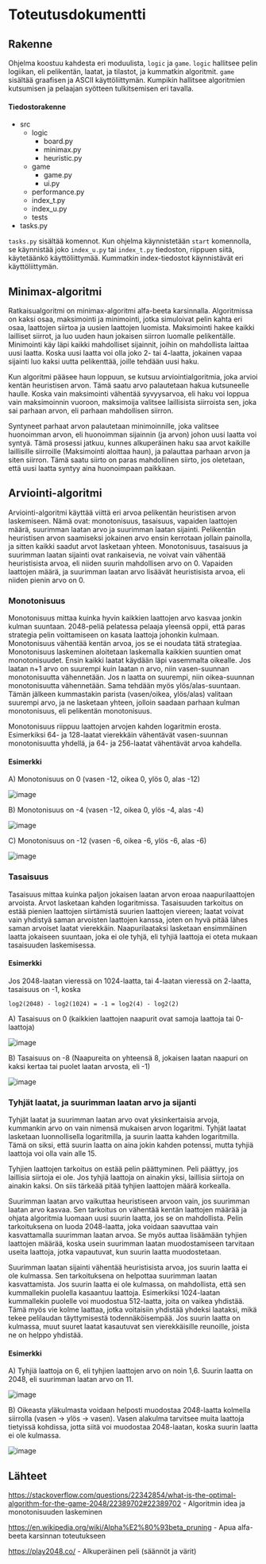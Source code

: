 # Toteutusdokumentti

## Rakenne

Ohjelma koostuu kahdesta eri moduulista, ```logic``` ja ```game```. ```logic``` hallitsee pelin logiikan, eli pelikentän, laatat, ja tilastot, ja kummatkin algoritmit. ```game``` sisältää graafisen ja ASCII käyttöliittymän. Kumpikin hallitsee algoritmien kutsumisen ja pelaajan syötteen tulkitsemisen eri tavalla.

#### Tiedostorakenne
- src
  - logic
    - board.py
    - minimax.py
    - heuristic.py
  - game
    - game.py
    - ui.py
  - performance.py
  - index_t.py
  - index_u.py
  - tests
- tasks.py

```tasks.py``` sisältää komennot. Kun ohjelma käynnistetään ```start``` komennolla, se käynnistää joko ```index_u.py``` tai ```index_t.py``` tiedoston, riippuen siitä, käytetäänkö käyttöliittymää. Kummatkin index-tiedostot käynnistävät eri käyttöliittymän.

## Minimax-algoritmi

Ratkaisualgoritmi on minimax-algoritmi alfa-beeta karsinnalla. Algoritmissa on kaksi osaa, maksimointi ja minimointi, jotka simuloivat pelin kahta eri osaa, laattojen siirtoa ja uusien laattojen luomista. Maksimointi hakee kaikki lailliset siirrot, ja luo uuden haun jokaisen siirron luomalle pelikentälle. Minimointi käy läpi kaikki mahdolliset sijainnit, joihin on mahdollista laittaa uusi laatta. Koska uusi laatta voi olla joko 2- tai 4-laatta, jokainen vapaa sijainti luo kaksi uutta pelikenttää, joille tehdään uusi haku.

Kun algoritmi pääsee haun loppuun, se kutsuu arviointialgoritmia, joka arvioi kentän heuristisen arvon. Tämä saatu arvo palautetaan hakua kutsuneelle haulle. Koska vain maksimointi vähentää syvyysarvoa, eli haku voi loppua vain maksimoinnin vuoroon, maksimoija valitsee laillisista siirroista sen, joka sai parhaan arvon, eli parhaan mahdollisen siirron.

Syntyneet parhaat arvon palautetaan minimoinnille, joka valitsee huonoimman arvon, eli huonoimman sijainnin (ja arvon) johon uusi laatta voi syntyä. Tämä prosessi jatkuu, kunnes alkuperäinen haku saa arvot kaikille laillisille siirroille (Maksimointi aloittaa haun), ja palauttaa parhaan arvon ja siten siirron. Tämä saatu siirto on paras mahdollinen siirto, jos oletetaan, että uusi laatta syntyy aina huonoimpaan paikkaan.

## Arviointi-algoritmi

Arviointi-algoritmi käyttää viittä eri arvoa pelikentän heuristisen arvon laskemiseen. Nämä ovat: monotonisuus, tasaisuus, vapaiden laattojen määrä, suurimman laatan arvo ja suurimman laatan sijainti. Pelikentän heuristisen arvon saamiseksi jokainen arvo ensin kerrotaan jollain painolla, ja sitten kaikki saadut arvot lasketaan yhteen. Monotonisuus, tasaisuus ja suurimman laatan sijainti ovat rankaisevia, ne voivat vain vähentää heuristisista arvoa, eli niiden suurin mahdollisen arvo on 0. Vapaiden laattojen määrä, ja suurimman laatan arvo lisäävät heuristisista arvoa, eli niiden pienin arvo on 0.

### Monotonisuus

Monotonisuus mittaa kuinka hyvin kaikkien laattojen arvo kasvaa jonkin kulman suuntaan. 2048-peliä pelatessa pelaaja yleensä oppii, että paras strategia pelin voittamiseen on kasata laattoja johonkin kulmaan. Monotonisuus vähentää kentän arvoa, jos se ei noudata tätä strategiaa. Monotonisuus laskeminen aloitetaan laskemalla kaikkien suuntien omat monotonisuudet. Ensin kaikki laatat käydään läpi vasemmalta oikealle. Jos laatan n+1 arvo on suurempi kuin laatan n arvo, niin vasen-suunnan monotonisuutta vähennetään. Jos n laatta on suurempi, niin oikea-suunnan monotonisuutta vähennetään. Sama tehdään myös ylös/alas-suuntaan. Tämän jälkeen kummastakin parista (vasen/oikea, ylös/alas) valitaan suurempi arvo, ja ne lasketaan yhteen, jolloin saadaan parhaan kulman monotonisuus, eli pelikentän monotonisuus.

Monotonisuus riippuu laattojen arvojen kahden logaritmin erosta. Esimerkiksi 64- ja 128-laatat vierekkäin vähentävät vasen-suunnan monotonisuutta yhdellä, ja 64- ja 256-laatat vähentävät arvoa kahdella.

#### Esimerkki

A) Monotonisuus on 0 (vasen -12, oikea 0, ylös 0, alas -12)

![image](https://user-images.githubusercontent.com/77693693/157096375-796242aa-d1ab-4a38-872c-eeda14c57b3d.png)

B) Monotonisuus on -4 (vasen -12, oikea 0, ylös -4, alas -4)

![image](https://user-images.githubusercontent.com/77693693/157098746-e2f89f5a-8e3d-411d-8e26-131837a8953f.png)

C) Monotonisuus on -12 (vasen -6, oikea -6, ylös -6, alas -6)

![image](https://user-images.githubusercontent.com/77693693/157099222-a05130a2-f949-4e4a-b773-bdcc14d72cbc.png)

### Tasaisuus

Tasaisuus mittaa kuinka paljon jokaisen laatan arvon eroaa naapurilaattojen arvoista. Arvot lasketaan kahden logaritmissa. Tasaisuuden tarkoitus on estää pienien laattojen siirtämistä suurien laattojen viereen; laatat voivat vain yhdistyä saman arvoisten laattojen kanssa, joten on hyvä pitää lähes saman arvoiset laatat vierekkäin. Naapurilaataksi lasketaan ensimmäinen laatta jokaiseen suuntaan, joka ei ole tyhjä, eli tyhjiä laattoja ei oteta mukaan tasaisuuden laskemisessa.

#### Esimerkki

Jos 2048-laatan vieressä on 1024-laatta, tai 4-laatan vieressä on 2-laatta, tasaisuus on -1, koska 

```log2(2048) - log2(1024) = -1 = log2(4) - log2(2)```

A) Tasaisuus on 0 (kaikkien laattojen naapurit ovat samoja laattoja tai 0-laattoja)

![image](https://user-images.githubusercontent.com/77693693/157104561-c975c25a-77a0-4856-9f43-940839920826.png)

B) Tasaisuus on -8 (Naapureita on yhteensä 8, jokaisen laatan naapuri on kaksi kertaa tai puolet laatan arvosta, eli -1)

![image](https://user-images.githubusercontent.com/77693693/157104947-75fbef68-f373-4d3d-8a79-e3f6eda50b81.png)

### Tyhjät laatat, ja suurimman laatan arvo ja sijanti

Tyhjät laatat ja suurimman laatan arvo ovat yksinkertaisia arvoja, kummankin arvo on vain nimensä mukaisen arvon logaritmi. Tyhjät laatat lasketaan luonnollisella logaritmilla, ja suurin laatta kahden logaritmilla. Tämä on siksi, että suurin laatta on aina jokin kahden potenssi, mutta tyhjiä laattoja voi olla vain alle 15.

Tyhjien laattojen tarkoitus on estää pelin päättyminen. Peli päättyy, jos laillisia siirtoja ei ole. Jos tyhjiä laattoja on ainakin yksi, laillisia siirtoja on ainakin kaksi. On siis tärkeää pitää tyhjien laattojen määrä korkealla.

Suurimman laatan arvo vaikuttaa heuristiseen arvoon vain, jos suurimman laatan arvo kasvaa. Sen tarkoitus on vähentää kentän laattojen määrää ja ohjata algoritmia luomaan uusi suurin laatta, jos se on mahdollista. Pelin tarkoituksena on luoda 2048-laatta, joka voidaan saavuttaa vain kasvattamalla suurimman laatan arvoa. Se myös auttaa lisäämään tyhjien laattojen määrää, koska usein suurimman laatan muodostamiseen tarvitaan useita laattoja, jotka vapautuvat, kun suurin laatta muodostetaan.

Suurimman laatan sijainti vähentää heuristisista arvoa, jos suurin laatta ei ole kulmassa. Sen tarkoituksena on helpottaa suurimman laatan kasvattamista. Jos suurin laatta ei ole kulmassa, on mahdollista, että sen kummallekin puolella kasaantuu laattoja. Esimerkiksi 1024-laatan kummallekin puolelle voi muodostua 512-laatta, joita on vaikea yhdistää. Tämä myös vie kolme laattaa, jotka voitaisiin yhdistää yhdeksi laataksi, mikä tekee pelilaudan täyttymisestä todennäköisempää. Jos suurin laatta on kulmassa, muut suuret laatat kasautuvat sen vierekkäisille reunoille, joista ne on helppo yhdistää.

#### Esimerkki

A) Tyhjiä laattoja on 6, eli tyhjien laattojen arvo on noin 1,6. Suurin laatta on 2048, eli suurimman laatan arvo on 11.

![image](https://user-images.githubusercontent.com/77693693/157108777-28f10f11-d6b9-4d0f-ac32-92dc46b86169.png)

B) Oikeasta yläkulmasta voidaan helposti muodostaa 2048-laatta kolmella siirrolla (vasen → ylös → vasen). Vasen alakulma tarvitsee muita laattoja tietyissä kohdissa, jotta siitä voi muodostaa 2048-laatan, koska suurin laatta ei ole kulmassa.

![image](https://user-images.githubusercontent.com/77693693/157549583-836fd885-4a68-4cfc-8ae2-6a888cb667ec.png)

## Lähteet

https://stackoverflow.com/questions/22342854/what-is-the-optimal-algorithm-for-the-game-2048/22389702#22389702 - Algoritmin idea ja monotonisuuden laskeminen

https://en.wikipedia.org/wiki/Alpha%E2%80%93beta_pruning - Apua alfa-beeta karsinnan toteutukseen

https://play2048.co/ - Alkuperäinen peli (säännöt ja värit)
